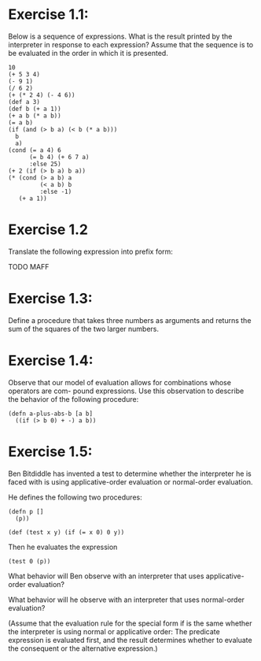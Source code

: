 # Exercise 1.1:

Below is a sequence of expressions. What is the result printed by the
interpreter in response to each expression? Assume that the sequence
is to be evaluated in the order in which it is presented.

```
10
(+ 5 3 4)
(- 9 1)
(/ 6 2)
(+ (* 2 4) (- 4 6))
(def a 3)
(def b (+ a 1))
(+ a b (* a b))
(= a b)
(if (and (> b a) (< b (* a b)))
  b
  a)
(cond (= a 4) 6
      (= b 4) (+ 6 7 a)
      :else 25)
(+ 2 (if (> b a) b a))
(* (cond (> a b) a
         (< a b) b
         :else -1)
   (+ a 1))
```

# Exercise 1.2
Translate the following expression into
prefix form:

TODO MAFF

# Exercise 1.3:
Define a procedure that takes three
numbers as arguments and returns the sum of the
squares of the two larger numbers.

# Exercise 1.4:

Observe that our model of evaluation
allows for combinations whose operators are com-
pound expressions. Use this observation to describe
the behavior of the following procedure:

```
(defn a-plus-abs-b [a b]
  ((if (> b 0) + -) a b))
```

# Exercise 1.5:

Ben Bitdiddle has invented a test to determine whether the interpreter he is
faced with is using applicative-order evaluation or normal-order
evaluation.

He defines the following two procedures:

```
(defn p []
  (p))
```

```
(def (test x y) (if (= x 0) 0 y))
```
Then he evaluates the expression

```
(test 0 (p))
```

What behavior will Ben observe with an interpreter
that uses applicative-order evaluation?

What behavior will he observe with an interpreter that uses normal-order
evaluation?

(Assume that the evaluation rule for the special form if is the same whether the
interpreter is using normal or applicative order: The predicate expression is
evaluated first, and the result determines whether to evaluate the consequent or
the alternative expression.)
